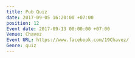 ```yaml
---
title: Pub Quiz
date: 2017-09-05 16:20:00 +07:00
position: 12
Event date: 2017-09-13 00:00:00 +07:00
Venue: Chavez
Event URL: https://www.facebook.com/19Chavez/
Genre: quiz
---
```


